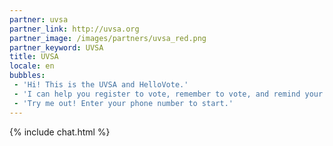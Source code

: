 ```yaml
---
partner: uvsa
partner_link: http://uvsa.org
partner_image: /images/partners/uvsa_red.png
partner_keyword: UVSA
title: UVSA
locale: en
bubbles:
 - 'Hi! This is the UVSA and HelloVote.'
 - 'I can help you register to vote, remember to vote, and remind your friends to vote too.'
 - 'Try me out! Enter your phone number to start.'
---
```

{% include chat.html %}



